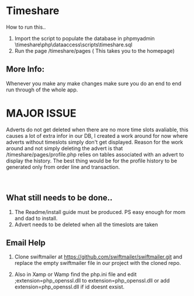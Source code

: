 # Timeshare

How to run this..

1. Import the script to populate the database in phpmyadmin \timeshare\php\dataaccess\scripts\timeshare.sql
2. Run the page /timeshare/pages ( This takes you to the homepage)

## More Info: <br />
 Whenever you make any make changes make sure you do an end to end run through of the whole app. <br/>
# MAJOR ISSUE<br />
 Adverts do not get deleted when there are no more time slots avaliable, this causes a lot of extra infor in our DB, I created a work around for now where adverts without timeslots simply don't get displayed. Reason for the work around and not simply deleting the advert is that /timeshare/pages/profile.php relies on tables associated with an advert to display the history. The best thing would be for the profile history to be generated only from order line and transaction. <br/> <br/>
 <br />
  
## What still needs to be done..<br />
1. The Readme/install guide must be produced. PS easy enough for mom and dad to install.
2. Advert needs to be deleted when all the timeslots are taken

## Email Help
 1. Clone swiftmailer at https://github.com/swiftmailer/swiftmailer.git and replace the empty swiftmailer file in our project
    with the cloned repo.
   
 2. Also in Xamp or Wamp find the php.ini file and edit ;extension=php_openssl.dll to extension=php_openssl.dll
    or add extension=php_openssl.dll if id doesnt exsist.
	

<br />
